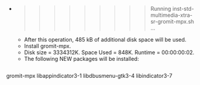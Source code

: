 * >>>>>>>>> Running inst-std-multimedia-xtra-sr-gromit-mpx.sh ...
  * After this operation, 485 kB of additional disk space will be used.
  * Install gromit-mpx.
  * Disk size = 3334312K. Space Used = 848K. Runtime = 00:00:00:02.
  * The following NEW packages will be installed:
  ```bash
gromit-mpx libappindicator3-1 libdbusmenu-gtk3-4 libindicator3-7
  ```
